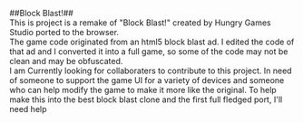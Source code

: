 ##Block Blast!##
<br>
This is project is a remake of "Block Blast!" created by Hungry Games Studio ported to the browser. 
<br>
The game code originated from an html5 block blast ad. I edited the code of that ad and I converted it into a full game, so some of the code may not be clean and may be obfuscated.
<br>
I am Currently looking for collaboraters to contribute to this project. In need of someone to support the game UI for a variety of devices and someone who can help modify the game to make it more like the original. To help make this into the best block blast clone and the first full fledged port, I'll need help
